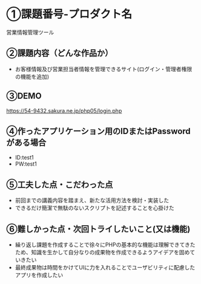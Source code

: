 # ①課題番号-プロダクト名

営業情報管理ツール

## ②課題内容（どんな作品か）

- お客様情報及び営業担当者情報を管理できるサイト(ログイン・管理者権限の機能を追加)

## ③DEMO

https://54-9432.sakura.ne.jp/php05/login.php

## ④作ったアプリケーション用のIDまたはPasswordがある場合

- ID:test1
- PW:test1

## ⑤工夫した点・こだわった点

- 前回までの講義内容を踏まえ、新たな活用方法を検討・実装した
- できるだけ簡潔で無駄のないスクリプトを記述することを心掛けた

## ⑥難しかった点・次回トライしたいこと(又は機能)

- 繰り返し課題を作成することで徐々にPHPの基本的な機能は理解できてきたため、知識を生かして自分なりの成果物を作成できるようアイデアを固めていきたい
- 最終成果物は時間をかけてUIに力を入れることでユーザビリティに配慮したアプリを作成したい